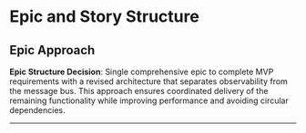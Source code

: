# Epic and Story Structure

## Epic Approach

**Epic Structure Decision**: Single comprehensive epic to complete MVP requirements with a revised architecture that separates observability from the message bus. This approach ensures coordinated delivery of the remaining functionality while improving performance and avoiding circular dependencies.

---
